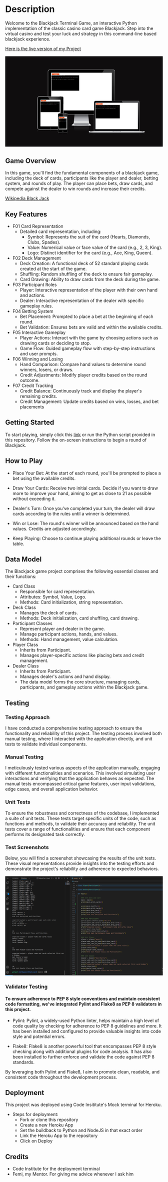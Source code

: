 # Description

Welcome to the Blackjack Terminal Game, an interactive Python implementation of the classic casino card game Blackjack. Step into the virtual casino and test your luck and strategy in this command-line based blackjack experience. 

[Here is the live version of my Project](https://arp-25-blackjack-bda49c45fd8c.herokuapp.com/)

![amiresponsive](documentation/am_i_responsive.png)

## Game Overview
In this game, you'll find the fundamental components of a blackjack game, including the deck of cards, participants like the player and dealer, betting system, and rounds of play. The player can place bets, draw cards, and compete against the dealer to win rounds and increase their credits.

[Wikipedia Black Jack](https://de.wikipedia.org/wiki/Black_Jack) 

## Key Features
- F01 Card Representation
    - Detailed card representation, including:
        - Symbol: Represents the suit of the card (Hearts, Diamonds, Clubs, Spades).
        - Value: Numerical value or face value of the card (e.g., 2, 3, King).
        - Logo: Distinct identifier for the card (e.g., Ace, King, Queen).
- F02 Deck Management
    - Deck Creation: A functional deck of 52 standard playing cards created at the start of the game.
    - Shuffling: Random shuffling of the deck to ensure fair gameplay.
    - Card Drawing: Ability to draw cards from the deck during the game.
- F03 Participant Roles
    - Player: Interactive representation of the player with their own hand and actions.
    - Dealer: Interactive representation of the dealer with specific gameplay rules.
- F04 Betting System
    - Bet Placement: Prompted to place a bet at the beginning of each round.
    - Bet Validation: Ensures bets are valid and within the available credits.
- F05 Interactive Gameplay
    - Player Actions: Interact with the game by choosing actions such as drawing cards or deciding to stop.
    - Game Flow: Guided gameplay flow with step-by-step instructions and user prompts.
- F06 Winning and Losing
    - Hand Comparison: Compare hand values to determine round winners, losers, or draws.
    - Credit Adjustments: Modify player credits based on the round outcome.
- F07 Credit Tracking
    - Credit Balance: Continuously track and display the player's remaining credits.
    - Credit Management: Update credits based on wins, losses, and bet placements

## Getting Started
To start playing, simply click this [link](https://arp-25-blackjack-bda49c45fd8c.herokuapp.com/) or run the Python script provided in this repository. Follow the on-screen instructions to begin a round of Blackjack. 

## How to Play
- Place Your Bet: At the start of each round, you'll be prompted to place a bet using the available credits.

- Draw Your Cards: Receive two initial cards. Decide if you want to draw more to improve your hand, aiming to get as close to 21 as possible without exceeding it.

- Dealer's Turn: Once you've completed your turn, the dealer will draw cards according to the rules until a winner is determined.

- Win or Lose: The round's winner will be announced based on the hand values. Credits are adjusted accordingly.

- Keep Playing: Choose to continue playing additional rounds or leave the table.

## Data Model
The Blackjack game project comprises the following essential classes and their functions:

- Card Class
    - Responsible for card representation.
    - Attributes: Symbol, Value, Logo.
    - Methods: Card initialization, string representation.
- Deck Class
    - Manages the deck of cards.
    - Methods: Deck initialization, card shuffling, card drawing.
- Participant Classes
    - Represent player and dealer in the game.
    - Manage participant actions, hands, and values.
    - Methods: Hand management, value calculation.
- Player Class
    - Inherits from Participant.
    - Manages player-specific actions like placing bets and credit management.
- Dealer Class
    - Inherits from Participant.
    - Manages dealer's actions and hand display.
    - The data model forms the core structure, managing cards, participants, and gameplay actions within the Blackjack game.

## Testing

### Testing Approach

I have conducted a comprehensive testing approach to ensure the functionality and reliability of this project. The testing process involved both manual testing, where I interacted with the application directly, and unit tests to validate individual components.

### Manual Testing

I meticulously tested various aspects of the application manually, engaging with different functionalities and scenarios. This involved simulating user interactions and verifying that the application behaves as expected. The manual tests encompassed critical game features, user input validations, edge cases, and overall application behavior.

### Unit Tests

To ensure the robustness and correctness of the codebase, I implemented a suite of unit tests. These tests target specific units of the code, such as functions and methods, to validate their accuracy and reliability. The unit tests cover a range of functionalities and ensure that each component performs its designated task correctly.

### Test Screenshots
Below, you will find a screenshot showcasing the results of the unit tests. These visual representations provide insights into the testing efforts and demonstrate the project's reliability and adherence to expected behaviors.

![unit_test_1](documentation/screen_unit_test_1.png)

### Validator Testing

#### To ensure adherence to PEP 8 style conventions and maintain consistent code formatting, we've integrated Pylint and Flake8 as PEP 8 validators in this project.

- Pylint:
Pylint, a widely-used Python linter, helps maintain a high level of code quality by checking for adherence to PEP 8 guidelines and more. It has been installed and configured to provide valuable insights into code style and potential errors.

- Flake8:
Flake8 is another powerful tool that encompasses PEP 8 style checking along with additional plugins for code analysis. It has also been installed to further enforce and validate the code against PEP 8 standards.

By leveraging both Pylint and Flake8, I aim to promote clean, readable, and consistent code throughout the development process.

## Deployment

This project was deployed using Code Insititute's Mock terminal for Heroku.

- Steps for deployment:
    - Fork or clone this repository
    - Create a new Heroku App
    - Set the buildback to Python and NodeJS in that exact order
    - Link the Heroku App to the repository
    - Click on Deploy

## Credits

- Code Institute for the deployment terminal
- Femi, my Mentor. For giving me advice whenever I ask him
